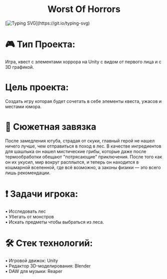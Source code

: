 # <div align="center">Worst Of Horrors</div>
[![Typing SVG](https://readme-typing-svg.demolab.com?font=Rubik+Wet+Paint&duration=2500&pause=1000&color=BF1100&multiline=true&width=435&height=60&lines=%D0%97%D0%B4%D1%80%D0%B0%D0%B2%D1%81%D1%82%D0%B2%D1%83%D0%B9%D1%82%D0%B5!;%D0%97%D0%B4%D0%B5%D1%81%D1%8C+%D0%B1%D1%83%D0%B4%D0%B5%D1%82+%D0%BE%D0%BF%D0%B8%D1%81%D0%B0%D0%BD+%D0%BD%D0%B0%D1%88+%D0%BF%D1%80%D0%BE%D0%B5%D0%BA%D1%82.)](https://git.io/typing-svg)

# 🎮 Тип Проекта:  
Игра, квест с элементами хоррора на Unity с видом от первого лица и с 3D графикой.

# Цель проекта:
Cоздать игру которая будет сочетать в себе элементы квеста, ужасов и местами юмора.

# 📖 Сюжетная завязка
После замедления ютуба, страдая от скуки, главный герой не нашел ничего лучше, чем отправиться в поход в лес. В качестве ингредиентов для шашлыка он нашел мистические грибы, которые даже после термообработки обещают "потрясающие" приключения. После того как он их укусил, мир вокруг расплылся, и теперь он находится в кошмарной вселенной, где всё возможно, а законы физики — это всего лишь рекомендации.

# ❗️ Задачи игрока:
• Исследовать лес  
• Убегать от монстров  
• Искать предметы чтобы выбраться из леса.  
  
# 🛠️ Стек технологий: 
• Игровой движок: Unity  
• Редактор 3D-моделирования: Blender  
• DAW для музыки: Reaper  
